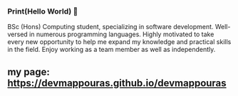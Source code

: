 ### Print(Hello World) 👋

BSc (Hons) Computing student, specializing in software development. Well-versed in numerous programming languages. 
Highly motivated to take every new opportunity to help me expand my knowledge and practical skills in the field. 
Enjoy working as a team member as well as independently.

## my page: https://devmappouras.github.io/devmappouras
